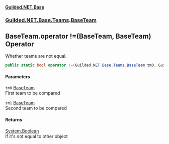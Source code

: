 #### [Guilded.NET.Base](Guilded_NET_Base.md 'Guilded.NET.Base')
### [Guilded.NET.Base.Teams](Guilded_NET_Base.md#Guilded_NET_Base_Teams 'Guilded.NET.Base.Teams').[BaseTeam](BaseTeam.md 'Guilded.NET.Base.Teams.BaseTeam')
## BaseTeam.operator !=(BaseTeam, BaseTeam) Operator
Whether teams are not equal.  
```csharp
public static bool operator !=(Guilded.NET.Base.Teams.BaseTeam tm0, Guilded.NET.Base.Teams.BaseTeam tm1);
```
#### Parameters
<a name='Guilded_NET_Base_Teams_BaseTeam_op_Inequality(Guilded_NET_Base_Teams_BaseTeam_Guilded_NET_Base_Teams_BaseTeam)_tm0'></a>
`tm0` [BaseTeam](BaseTeam.md 'Guilded.NET.Base.Teams.BaseTeam')  
First team to be compared
  
<a name='Guilded_NET_Base_Teams_BaseTeam_op_Inequality(Guilded_NET_Base_Teams_BaseTeam_Guilded_NET_Base_Teams_BaseTeam)_tm1'></a>
`tm1` [BaseTeam](BaseTeam.md 'Guilded.NET.Base.Teams.BaseTeam')  
Second team to be compared
  
#### Returns
[System.Boolean](https://docs.microsoft.com/en-us/dotnet/api/System.Boolean 'System.Boolean')  
If it's not equal to other object
